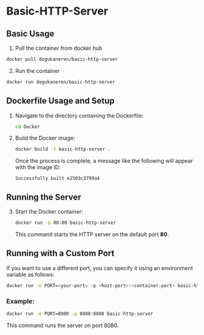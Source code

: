 # Basic-HTTP-Server

## **Basic Usage**
1. Pull the container from docker hub
``` bash
docker pull dogukaneren/basic-http-server
```
2. Run the container

``` bash
docker run dogukaneren/basic-http-server
```


## **Dockerfile Usage and Setup**

1. Navigate to the directory containing the Dockerfile:
   ```bash
   cd Docker
   ```

2. Build the Docker image:
   ```bash
   docker build -t basic-http-server .
   ```

   Once the process is complete, a message like the following will appear with the image ID:
   ```
   Successfully built e2503c3799a4
   ```

## **Running the Server**

3. Start the Docker container:
   ```bash
   docker run -p 80:80 basic-http-server
   ```

   This command starts the HTTP server on the default port **80**.

## **Running with a Custom Port**

If you want to use a different port, you can specify it using an environment variable as follows:

```bash
docker run -e PORT=<your-port> -p <host-port>:<container-port> basic-http-server
```

### Example:
```bash
docker run -e PORT=8080 -p 8080:8080 basic-http-server
```

This command runs the server on port 8080.
